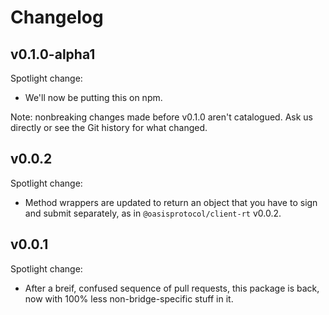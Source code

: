 # Changelog

## v0.1.0-alpha1

Spotlight change:

- We'll now be putting this on npm.

Note: nonbreaking changes made before v0.1.0 aren't catalogued.
Ask us directly or see the Git history for what changed.

## v0.0.2

Spotlight change:

- Method wrappers are updated to return an object that you have to sign and
  submit separately, as in `@oasisprotocol/client-rt` v0.0.2.

## v0.0.1

Spotlight change:

- After a breif, confused sequence of pull requests, this package is back, now
  with 100% less non-bridge-specific stuff in it.

